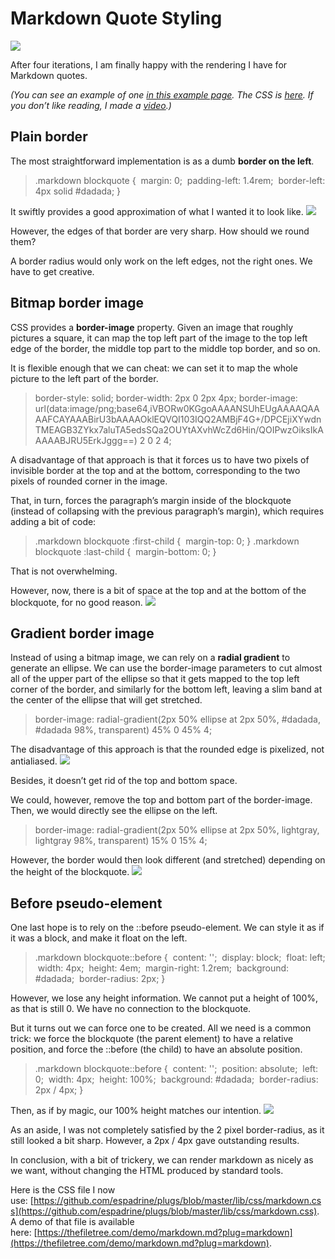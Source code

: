 # Markdown Quote Styling

![](https://78.media.tumblr.com/a9772210bc6152b53f050fc120bb41ae/tumblr_inline_o38eu6lCgM1qmhxug_540.png)

After four iterations, I am finally happy with the rendering I have for Markdown quotes.

_(You can see an example of one [in this example page](https://thefiletree.com/demo/markdown.md?plug=markdown). The CSS is [here](https://github.com/espadrine/plugs/blob/master/lib/css/markdown.css). If you don’t like reading, I made a [video](https://youtu.be/DNbhgWHPGbQ).)_

## Plain border

The most straightforward implementation is as a dumb **border on the left**.
> .markdown blockquote {
>  &nbsp;margin: 0;
>  &nbsp;padding-left: 1.4rem;
>  &nbsp;border-left: 4px solid #dadada;
> }

It swiftly provides a good approximation of what I wanted it to look like.
![](https://78.media.tumblr.com/1f55dc119962b11b386640fc478cdafb/tumblr_inline_o38eahxxeA1qmhxug_540.png)

However, the edges of that border are very sharp. How should we round them?

A border radius would only work on the left edges, not the right ones. We have to get creative.

## Bitmap border image

CSS provides a **border-image** property. Given an image that roughly pictures a square, it can map the top left part of the image to the top left edge of the border, the middle top part to the middle top border, and so on.

It is flexible enough that we can cheat: we can set it to map the whole picture to the left part of the border.
> border-style: solid;
> border-width: 2px 0 2px 4px;
> border-image: url(data:image/png;base64,iVBORw0KGgoAAAANSUhEUgAAAAQAAAAFCAYAAABirU3bAAAAOklEQVQI103IQQ2AMBjF4G+/DPCEjiXYwdnTMEAGB3ZYkx7aluTA5edsSQa2OUYtAXvhWcZd6Hin/QOIPwzOiksIkAAAAABJRU5ErkJggg==) 2 0 2 4;

A disadvantage of that approach is that it forces us to have two pixels of invisible border at the top and at the bottom, corresponding to the two pixels of rounded corner in the image.

That, in turn, forces the paragraph’s margin inside of the blockquote (instead of collapsing with the previous paragraph’s margin), which requires adding a bit of code:
> .markdown blockquote :first-child {
>  &nbsp;margin-top: 0;
> }
> .markdown blockquote :last-child {
>  &nbsp;margin-bottom: 0;
> }

That is not overwhelming.

However, now, there is a bit of space at the top and at the bottom of the blockquote, for no good reason.
![](https://78.media.tumblr.com/a9772210bc6152b53f050fc120bb41ae/tumblr_inline_o38eujiA0N1qmhxug_540.png)

## Gradient border image

Instead of using a bitmap image, we can rely on a **radial gradient** to generate an ellipse. We can use the border-image parameters to cut almost all of the upper part of the ellipse so that it gets mapped to the top left corner of the border, and similarly for the bottom left, leaving a slim band at the center of the ellipse that will get stretched.
> border-image: radial-gradient(2px 50% ellipse at 2px 50%, #dadada, #dadada 98%, transparent) 45% 0 45% 4;

The disadvantage of this approach is that the rounded edge is pixelized, not antialiased.
![](https://78.media.tumblr.com/78c85ffaa29dbe70d11f3f72c24b3201/tumblr_inline_o38f4qQAKQ1qmhxug_540.png)

Besides, it doesn’t get rid of the top and bottom space.

We could, however, remove the top and bottom part of the border-image. Then, we would directly see the ellipse on the left.
> border-image: radial-gradient(2px 50% ellipse at 2px 50%, lightgray, lightgray 98%, transparent) 15% 0 15% 4;

However, the border would then look different (and stretched) depending on the height of the blockquote.
![](https://78.media.tumblr.com/340fb2f3fa239da867401b99d6741340/tumblr_inline_o38fb4Lskz1qmhxug_540.png)

## Before pseudo-element

One last hope is to rely on the ::before pseudo-element. We can style it as if it was a block, and make it float on the left.
> .markdown blockquote::before {
>  &nbsp;content: '';
>  &nbsp;display: block;
>  &nbsp;float: left;
>  &nbsp;width: 4px;
>  &nbsp;height: 4em;
>  &nbsp;margin-right: 1.2rem;
>  &nbsp;background: #dadada;
>  &nbsp;border-radius: 2px;
> }

However, we lose any height information. We cannot put a height of 100%, as that is still 0. We have no connection to the blockquote.

But it turns out we can force one to be created. All we need is a common trick: we force the blockquote (the parent element) to have a relative position, and force the ::before (the child) to have an absolute position.
> .markdown blockquote::before {
>  &nbsp;content: '';
>  &nbsp;position: absolute;
>  &nbsp;left: 0;
>  &nbsp;width: 4px;
>  &nbsp;height: 100%;
>  &nbsp;background: #dadada;
>  &nbsp;border-radius: 2px / 4px;
> }

Then, as if by magic, our 100% height matches our intention.
![](https://78.media.tumblr.com/e8e164a977693f69709b811436801730/tumblr_inline_o38flfLJbo1qmhxug_540.png)

As an aside, I was not completely satisfied by the 2 pixel border-radius, as it still looked a bit sharp. However, a 2px / 4px gave outstanding results.

In conclusion, with a bit of trickery, we can render markdown as nicely as we want, without changing the HTML produced by standard tools.

Here is the CSS file I now use:&nbsp;[https://github.com/espadrine/plugs/blob/master/lib/css/markdown.css](https://github.com/espadrine/plugs/blob/master/lib/css/markdown.css). A demo of that file is available here:&nbsp;[https://thefiletree.com/demo/markdown.md?plug=markdown](https://thefiletree.com/demo/markdown.md?plug=markdown).

<script type="application/ld+json">
{ "@context": "http://schema.org",
  "@type": "BlogPosting",
  "datePublished": "2016-03-05T17:06:00Z",
  "keywords": "markdown, css" }
</script>
